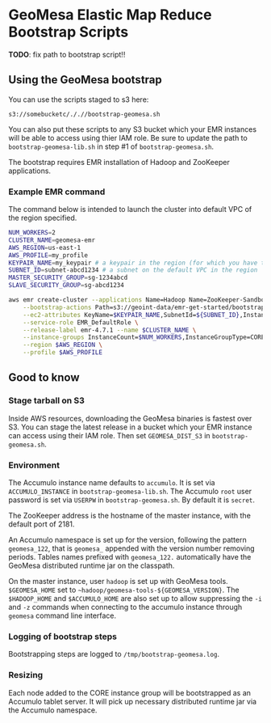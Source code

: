 # GeoMesa Elastic Map Reduce Bootstrap Scripts
__TODO__: fix path to bootstrap script!!

## Using the GeoMesa bootstrap

You can use the scripts staged to s3 here:

```
s3://somebucketc/././/bootstrap-geomesa.sh
```

You can also put these scripts to any S3 bucket which your EMR instances will be able to access using thier IAM role. Be sure to update the path to `bootstrap-geomesa-lib.sh` in step #1 of `bootstrap-geomesa.sh`.

The bootstrap requires EMR installation of Hadoop and ZooKeeper applications.

### Example EMR command

The command below is intended to launch the cluster into default VPC of the region specified.

``` bash
NUM_WORKERS=2
CLUSTER_NAME=geomesa-emr
AWS_REGION=us-east-1
AWS_PROFILE=my_profile
KEYPAIR_NAME=my_keypair # a keypair in the region (for which you have the private key)
SUBNET_ID=subnet-abcd1234 # a subnet on the default VPC in the region
MASTER_SECURITY_GROUP=sg-1234abcd
SLAVE_SECURITY_GROUP=sg-abcd1234

aws emr create-cluster --applications Name=Hadoop Name=ZooKeeper-Sandbox \
    --bootstrap-actions Path=s3://geoint-data/emr-get-started/bootstrap/geomesa/bootstrap-geomesa.sh,Name=geomesa \
    --ec2-attributes KeyName=$KEYPAIR_NAME,SubnetId=${SUBNET_ID},InstanceProfile=EMR_EC2_DefaultRole,EmrManagedSlaveSecurityGroup=${SLAVE_SECURITY_GROUP},EmrManagedMasterSecurityGroup=${MASTER_SECURITY_GROUP} \
    --service-role EMR_DefaultRole \
    --release-label emr-4.7.1 --name $CLUSTER_NAME \
    --instance-groups InstanceCount=$NUM_WORKERS,InstanceGroupType=CORE,InstanceType=m3.xlarge InstanceCount=1,InstanceGroupType=MASTER,InstanceType=m3.xlarge \
    --region $AWS_REGION \
    --profile $AWS_PROFILE
```

## Good to know

### Stage tarball on S3

Inside AWS resources, downloading the GeoMesa binaries is fastest over S3.  You can stage the latest release in a bucket which your EMR instance can access using their IAM role. Then set `GEOMESA_DIST_S3` in `bootstrap-geomesa.sh`.

### Environment

The Accumulo instance name defaults to `accumulo`. It is set via `ACCUMULO_INSTANCE` in `bootstrap-geomesa-lib.sh`. 
The Accumulo `root` user password is set via `USERPW` in `bootstrap-geomesa.sh`.  By default it is `secret`.

The ZooKeeper address is the hostname of the master instance, with the default port of 2181.

An Accumulo namespace is set up for the version, following the pattern `geomesa_122`, that is `geomesa_` appended with the version number removing periods. Tables names prefixed with `geomesa_122.` automatically have the GeoMesa distributed runtime jar on the classpath.  

On the master instance, user `hadoop` is set up with GeoMesa tools.  `$GEOMESA_HOME` set to `~hadoop/geomesa-tools-${GEOMESA_VERSION}`. The `$HADOOP_HOME` and `$ACCUMULO_HOME` are also set up to allow suppressing the `-i` and `-z` commands when connecting to the accumulo instance through `geomesa` command line interface.

### Logging of bootstrap steps

Bootstrapping steps are logged to `/tmp/bootstrap-geomesa.log`.

### Resizing

Each node added to the CORE instance group will be bootstrapped as an Accumulo tablet server. It will pick up necessary distributed runtime jar via the Accumulo namespace.

